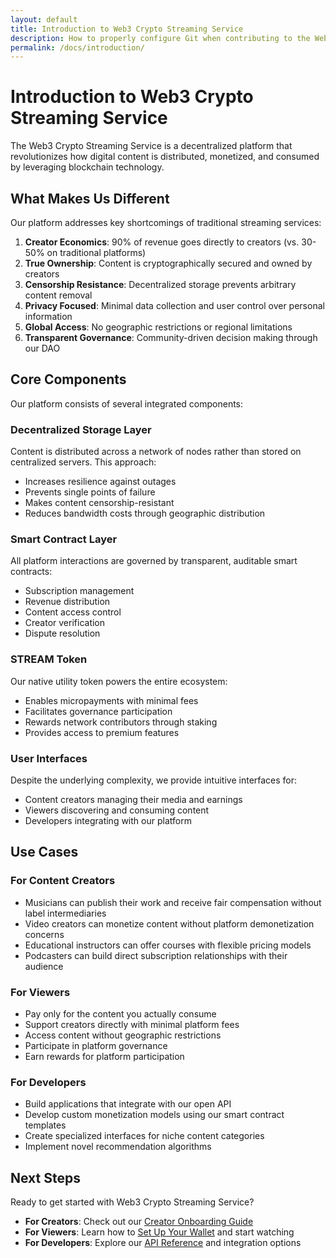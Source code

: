 ```yaml
---
layout: default
title: Introduction to Web3 Crypto Streaming Service
description: How to properly configure Git when contributing to the Web3 Crypto Streaming Service project
permalink: /docs/introduction/
---
```


# Introduction to Web3 Crypto Streaming Service

The Web3 Crypto Streaming Service is a decentralized platform that revolutionizes how digital content is distributed, monetized, and consumed by leveraging blockchain technology.

## What Makes Us Different

Our platform addresses key shortcomings of traditional streaming services:

1. **Creator Economics**: 90% of revenue goes directly to creators (vs. 30-50% on traditional platforms)
2. **True Ownership**: Content is cryptographically secured and owned by creators
3. **Censorship Resistance**: Decentralized storage prevents arbitrary content removal
4. **Privacy Focused**: Minimal data collection and user control over personal information
5. **Global Access**: No geographic restrictions or regional limitations
6. **Transparent Governance**: Community-driven decision making through our DAO

## Core Components

Our platform consists of several integrated components:

### Decentralized Storage Layer

Content is distributed across a network of nodes rather than stored on centralized servers. This approach:
- Increases resilience against outages
- Prevents single points of failure
- Makes content censorship-resistant
- Reduces bandwidth costs through geographic distribution

### Smart Contract Layer

All platform interactions are governed by transparent, auditable smart contracts:
- Subscription management
- Revenue distribution
- Content access control
- Creator verification
- Dispute resolution

### STREAM Token

Our native utility token powers the entire ecosystem:
- Enables micropayments with minimal fees
- Facilitates governance participation
- Rewards network contributors through staking
- Provides access to premium features

### User Interfaces

Despite the underlying complexity, we provide intuitive interfaces for:
- Content creators managing their media and earnings
- Viewers discovering and consuming content
- Developers integrating with our platform

## Use Cases

### For Content Creators

- Musicians can publish their work and receive fair compensation without label intermediaries
- Video creators can monetize content without platform demonetization concerns
- Educational instructors can offer courses with flexible pricing models
- Podcasters can build direct subscription relationships with their audience

### For Viewers

- Pay only for the content you actually consume
- Support creators directly with minimal platform fees
- Access content without geographic restrictions
- Participate in platform governance
- Earn rewards for platform participation

### For Developers

- Build applications that integrate with our open API
- Develop custom monetization models using our smart contract templates
- Create specialized interfaces for niche content categories
- Implement novel recommendation algorithms

## Next Steps

Ready to get started with Web3 Crypto Streaming Service?

- **For Creators**: Check out our [Creator Onboarding Guide](/docs/creator-onboarding)
- **For Viewers**: Learn how to [Set Up Your Wallet](/docs/wallet-setup) and start watching
- **For Developers**: Explore our [API Reference](/docs/api-reference) and integration options
